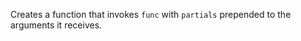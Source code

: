Creates a function that invokes <code>func</code> with <code>partials</code> prepended to the arguments it receives.
